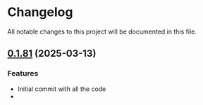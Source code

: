 # Changelog

All notable changes to this project will be documented in this file.

## [0.1.81]() (2025-03-13)

### Features

* Initial commit with all the code
* 